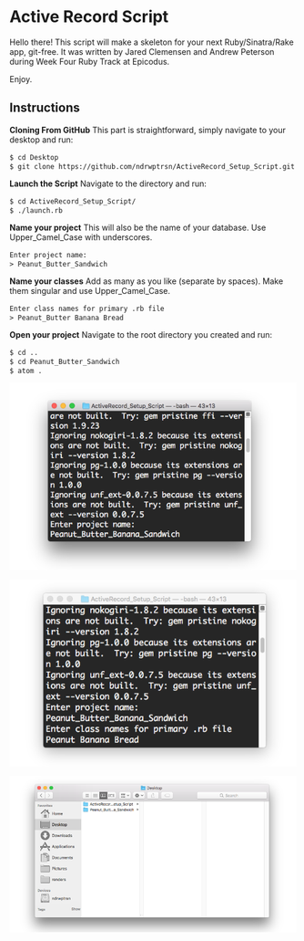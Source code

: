 
# Active Record Script



Hello there! This script will make a skeleton for your next Ruby/Sinatra/Rake app, git-free. It was written by Jared Clemensen and Andrew Peterson during Week Four Ruby Track at Epicodus.

Enjoy.


## Instructions

**Cloning From GitHub** This part is straightforward, simply navigate to your desktop and run:

```
$ cd Desktop
$ git clone https://github.com/ndrwptrsn/ActiveRecord_Setup_Script.git

```

**Launch the Script** Navigate to the directory and run:

```
$ cd ActiveRecord_Setup_Script/
$ ./launch.rb

```

**Name your project** This will also be the name of your database. Use Upper\_Camel_Case with underscores.

```
Enter project name:
> Peanut_Butter_Sandwich

```

**Name your classes** Add as many as you like (separate by spaces). Make them singular and use Upper\_Camel_Case.

```
Enter class names for primary .rb file
> Peanut_Butter Banana Bread

```

**Open your project** Navigate to the root directory you created and run:

```
$ cd ..
$ cd Peanut_Butter_Sandwich
$ atom .

```

![Screenshot](img/enter_project_name.png)

![Screenshot](img/enter_class_names.png)

![Screenshot](img/new_folder.png)

